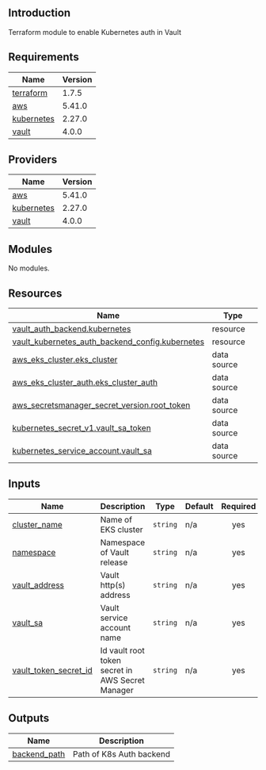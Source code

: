 ## Introduction
Terraform module to enable Kubernetes auth in Vault

<!-- BEGIN_TF_DOCS -->
## Requirements

| Name | Version |
|------|---------|
| <a name="requirement_terraform"></a> [terraform](#requirement\_terraform) | 1.7.5 |
| <a name="requirement_aws"></a> [aws](#requirement\_aws) | 5.41.0 |
| <a name="requirement_kubernetes"></a> [kubernetes](#requirement\_kubernetes) | 2.27.0 |
| <a name="requirement_vault"></a> [vault](#requirement\_vault) | 4.0.0 |

## Providers

| Name | Version |
|------|---------|
| <a name="provider_aws"></a> [aws](#provider\_aws) | 5.41.0 |
| <a name="provider_kubernetes"></a> [kubernetes](#provider\_kubernetes) | 2.27.0 |
| <a name="provider_vault"></a> [vault](#provider\_vault) | 4.0.0 |

## Modules

No modules.

## Resources

| Name | Type |
|------|------|
| [vault_auth_backend.kubernetes](https://registry.terraform.io/providers/hashicorp/vault/4.0.0/docs/resources/auth_backend) | resource |
| [vault_kubernetes_auth_backend_config.kubernetes](https://registry.terraform.io/providers/hashicorp/vault/4.0.0/docs/resources/kubernetes_auth_backend_config) | resource |
| [aws_eks_cluster.eks_cluster](https://registry.terraform.io/providers/hashicorp/aws/5.41.0/docs/data-sources/eks_cluster) | data source |
| [aws_eks_cluster_auth.eks_cluster_auth](https://registry.terraform.io/providers/hashicorp/aws/5.41.0/docs/data-sources/eks_cluster_auth) | data source |
| [aws_secretsmanager_secret_version.root_token](https://registry.terraform.io/providers/hashicorp/aws/5.41.0/docs/data-sources/secretsmanager_secret_version) | data source |
| [kubernetes_secret_v1.vault_sa_token](https://registry.terraform.io/providers/hashicorp/kubernetes/2.27.0/docs/data-sources/secret_v1) | data source |
| [kubernetes_service_account.vault_sa](https://registry.terraform.io/providers/hashicorp/kubernetes/2.27.0/docs/data-sources/service_account) | data source |

## Inputs

| Name | Description | Type | Default | Required |
|------|-------------|------|---------|:--------:|
| <a name="input_cluster_name"></a> [cluster\_name](#input\_cluster\_name) | Name of EKS cluster | `string` | n/a | yes |
| <a name="input_namespace"></a> [namespace](#input\_namespace) | Namespace of Vault release | `string` | n/a | yes |
| <a name="input_vault_address"></a> [vault\_address](#input\_vault\_address) | Vault http(s) address | `string` | n/a | yes |
| <a name="input_vault_sa"></a> [vault\_sa](#input\_vault\_sa) | Vault service account name | `string` | n/a | yes |
| <a name="input_vault_token_secret_id"></a> [vault\_token\_secret\_id](#input\_vault\_token\_secret\_id) | Id vault root token secret in AWS Secret Manager | `string` | n/a | yes |

## Outputs

| Name | Description |
|------|-------------|
| <a name="output_backend_path"></a> [backend\_path](#output\_backend\_path) | Path of K8s Auth backend |
<!-- END_TF_DOCS -->
